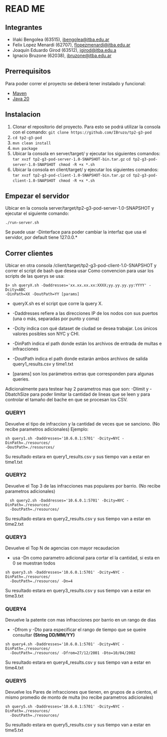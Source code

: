 
# READ ME
## Integrantes
- Iñaki Bengolea (63515), ibengolea@itba.edu.ar
- Felix Lopez Menardi (62707), flopezmenardi@itba.edu.ar
- Joaquín Eduardo Girod (63512), jgirod@itba.edu.a
- Ignacio Bruzone (62038), ibruzone@itba.edu.ar

## Prerrequisitos
Para poder correr el proyecto se deberá tener instalado y funcional:
- [Maven](https://maven.apache.org/install.html)
- [Java 20](https://www.java.com/en/download/help/download_options.html)

## Instalacion
1) Clonar el repositorio del proyecto. Para esto se podrá utilizar la consola con el comando:
   `git clone https://github.com/IBruzo/tp2-g3-pod`
2) `cd tp2-g3-pod`
3) `mvn clean install`
4) `mvn package`
5)  Ubicar la consola en server/target/ y ejecutar los siguientes comandos:
    `tar xvzf tp2-g3-pod-server-1.0-SNAPSHOT-bin.tar.gz`
    `cd tp2-g3-pod-server-1.0-SNAPSHOT`
    ` chmod -R +x *.sh`
6) Ubicar la consola en client/target/ y ejecutar los siguientes comandos:
   `tar xvzf tp2-g3-pod-client-1.0-SNAPSHOT-bin.tar.gz`
   `cd tp2-g3-pod-client-1.0-SNAPSHOT`
   ` chmod -R +x *.sh`

## Empezar el servidor
Ubicar en la consola  server/target/tp2-g3-pod-server-1.0-SNAPSHOT y ejecutar el siguiente comando:
```
./run-server.sh
```
Se puede usar -Dinterface para poder cambiar la interfaz que usa el servidor, por default tiene 127.0.0.*

## Correr clientes
Ubicar en otra consola /client/target/tp2-g3-pod-client-1.0-SNAPSHOT y correr el script de bash que desea usar
Como convencion para usar los scripts de las querys se usa:
```
$> sh queryX.sh -Daddresses='xx.xx.xx.xx:XXXX;yy.yy.yy.yy:YYYY' -Dcity=ABC
-DinPath=XX -DoutPath=YY [params]
```
-   queryX.sh es el script que corre la query X.
-   -Daddresses refiere a las direcciones IP de los nodos con sus puertos (una o más, separadas por punto y coma)
-   -Dcity indica con qué dataset de ciudad se desea trabajar. Los únicos valores posibles son NYC y CHI.
-   -DinPath indica el path donde están los archivos de entrada de multas e infracciones
    
-   -DoutPath indica el path donde estarán ambos archivos de salida query1_results.csv y time1.txt
-   [params] son los parámetros extras que corresponden para algunas queries.

Adicionalmente para testear hay 2 parametros mas que son: -Dlimit y -DbatchSize para poder limitar la cantidad de lineas que se leen y para controlar el tamaño del bache en que se procesan los CSV.

### QUERY1
Devuelve el tipo de infraccion y la cantidad de veces que se sanciono.
(No recibe parametros adicionales)
Ejemplo:
  ```
  sh query1.sh -Daddresses='10.6.0.1:5701' -Dcity=NYC -DinPath=./resources/
  -DoutPath=./resources/
  ```
  Su resultado estara en query1_results.csv y sus tiempo van a estar en time1.txt

### QUERY2
Devuelve el Top 3 de las infracciones mas populares por barrio.
(No recibe parametros adicionales)
```
  sh query2.sh -Daddresses='10.6.0.1:5701' -Dcity=NYC -DinPath=./resources/
  -DoutPath=./resources/
```
 Su resultado estara en query2_results.csv y sus tiempo van a estar en time2.txt
### QUERY3
Devuelve el Top N de agencias con mayor recaudacion
- usa -Dn como parametro adicional para cortar el la cantidad, si esta en 0 se muestran todos

```
sh query3.sh -Daddresses='10.6.0.1:5701' -Dcity=NYC -DinPath=./resources/
  -DoutPath=./resources/ -Dn=4
```
 Su resultado estara en query3_results.csv y sus tiempo van a estar en time3.txt
### QUERY4
Devuelve la patente con mas infracciones por barrio en un rango de dias
- -Dfrom y -Dto para especificar el rango de tiempo que se queire consultar 
	**(String DD/MM/YY)**
```
sh query4.sh -Daddresses='10.6.0.1:5701' -Dcity=NYC -DinPath=./resources/
  -DoutPath=./resources/ -Dfrom=27/12/2001 -Dto=10/04/2002
```
 Su resultado estara en query4_results.csv y sus tiempo van a estar en time4.txt
### QUERY5
Devuelve los Pares de infracciones que tienen, en grupos de a cientos, el mismo promedio de monto de multa
(no recibe parametros adicionales)

```
sh query5.sh -Daddresses='10.6.0.1:5701' -Dcity=NYC -DinPath=./resources/
  -DoutPath=./resources/
```
 Su resultado estara en query5_results.csv y sus tiempo van a estar en time5.txt
